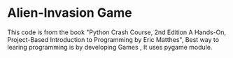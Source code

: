 # Alien-Invasion Game

This code is from the book "Python Crash Course, 2nd Edition
A Hands-On, Project-Based Introduction to Programming
by Eric Matthes", Best way to learing programming is by developing Games , It uses pygame module.
